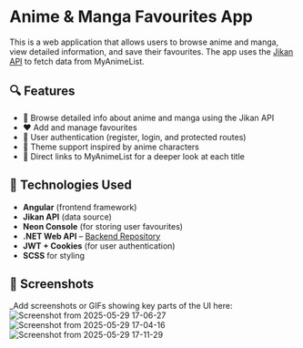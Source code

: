 # Anime & Manga Favourites App

This is a web application that allows users to browse anime and manga, view detailed information, and save their favourites. The app uses the [Jikan API](https://jikan.moe/) to fetch data from MyAnimeList.

## 🔍 Features

- 🔎 Browse detailed info about anime and manga using the Jikan API
- ❤️ Add and manage favourites
- 🔐 User authentication (register, login, and protected routes) 
- 🌙 Theme support inspired by anime characters
- 🔗 Direct links to MyAnimeList for a deeper look at each title

## 🧩 Technologies Used

- **Angular** (frontend framework)
- **Jikan API** (data source)
- **Neon Console** (for storing user favourites)
- **.NET Web API** – [Backend Repository](https://github.com/Wyalii/Bocchify-Api.git)
- **JWT + Cookies** (for user authentication)
- **SCSS** for styling

## 📸 Screenshots

_Add screenshots or GIFs showing key parts of the UI here:
![Screenshot from 2025-05-29 17-06-27](https://github.com/user-attachments/assets/d53d58be-e48f-454e-b018-22f95da2ddd4)
![Screenshot from 2025-05-29 17-04-16](https://github.com/user-attachments/assets/f8e4a21f-b49d-40d6-bb67-e9e8dfb7e6bd)
![Screenshot from 2025-05-29 17-11-29](https://github.com/user-attachments/assets/15bf9e21-9baf-4f50-a0fc-f6e9282ee767)




